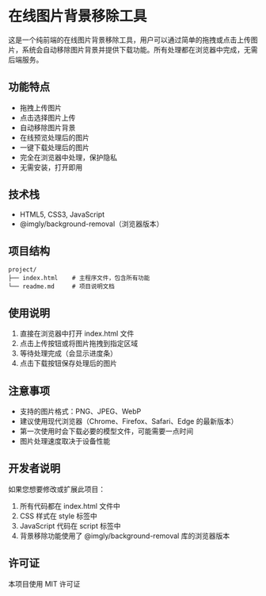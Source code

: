 # 在线图片背景移除工具

这是一个纯前端的在线图片背景移除工具，用户可以通过简单的拖拽或点击上传图片，系统会自动移除图片背景并提供下载功能。所有处理都在浏览器中完成，无需后端服务。


## 功能特点

- 拖拽上传图片
- 点击选择图片上传
- 自动移除图片背景
- 在线预览处理后的图片
- 一键下载处理后的图片
- 完全在浏览器中处理，保护隐私
- 无需安装，打开即用

## 技术栈

- HTML5, CSS3, JavaScript
- @imgly/background-removal（浏览器版本）

## 项目结构

```
project/
├── index.html    # 主程序文件，包含所有功能
└── readme.md     # 项目说明文档
```

## 使用说明

1. 直接在浏览器中打开 index.html 文件
2. 点击上传按钮或将图片拖拽到指定区域
3. 等待处理完成（会显示进度条）
4. 点击下载按钮保存处理后的图片

## 注意事项

- 支持的图片格式：PNG、JPEG、WebP
- 建议使用现代浏览器（Chrome、Firefox、Safari、Edge 的最新版本）
- 第一次使用时会下载必要的模型文件，可能需要一点时间
- 图片处理速度取决于设备性能

## 开发者说明

如果您想要修改或扩展此项目：

1. 所有代码都在 index.html 文件中
2. CSS 样式在 style 标签中
3. JavaScript 代码在 script 标签中
4. 背景移除功能使用了 @imgly/background-removal 库的浏览器版本

## 许可证

本项目使用 MIT 许可证
